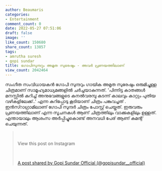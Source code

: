 ```yaml
---
author: Beaumaris
categories:
- Entertainment
comment_count: 0
date: 2022-05-27 07:51:06
draft: false
image: ''
like_count: 150680
share_count: 13857
tags:
- amrutha suresh
- gopi sundar
title: ഗോപിസുന്ദറും അമൃത സുരേഷും - അവർ പ്രണയത്തിലാണ്
view_count: 2042464
---
```


സംഗീത സംവിധായകന്‍ ഗോപി സുന്ദറും ഗായിക അമൃത സുരേഷും ഒരുമിച്ചുള്ള ചിത്രമാണ് സാമൂഹ്യമാധ്യമങ്ങളിൽ ചർച്ചയാകുന്നത്. 'പിന്നിട്ട കാതങ്ങള്‍ മനസ്സില്‍ കുറിച്ച് അനുഭവങ്ങളുടെ കനല്‍വരമ്പു കടന്ന് കാലവും കാറ്റും പുതിയ വഴികളിലേക്ക്..' എന്ന കുറിപ്പോടു കൂടിയാണ് ചിത്രം പങ്കുവച്ചത് . ഇൻസ്റാഗ്രാമിലാണ് ഗോപി സുന്ദർ ചിത്രം പോസ്റ്റ് ചെയ്തത്. ഇരുവരും പ്രണയത്തിലാണ് എന്ന സൂചനകൾ ആണ് ചിത്രത്തിലും വാക്കുകളിലും ഉള്ളത്. എന്തായാലും ആശംസ അർപ്പിച്ചുകൊണ്ട് അനവധി പേര് ആണ് കമന്റ് ചെയുന്നത്. &nbsp; 

> &nbsp; 
> 
> View this post on Instagram
> 
> &nbsp; 
> 
> [A post shared by Gopi Sundar Official (@gopisundar__official)](https://www.instagram.com/p/CeBnq19F9Cr/?utm_source=ig_embed&utm_campaign=loading)